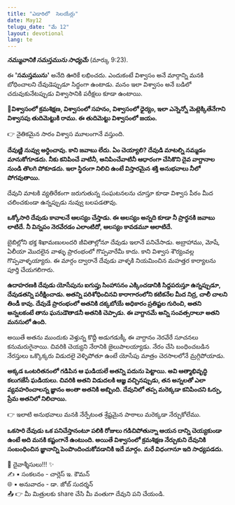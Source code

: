 ```yaml
---
title: "ఎడారిలో  సెలయేర్లు"
date: May12
telugu_date: "మే 12"
layout: devotional
lang: te
---
```


***నమ్మువానికి సమస్తమును సాధ్యమే*** (మార్కు 9:23). 

ఈ **'సమస్తమును'** అనేది ఊరికే లభించదు. ఎందుకంటే విశ్వాసం అనే మార్గాన్ని మనకి బోధించాలని దేవుడెప్పుడూ సిద్ధంగా ఉంటాడు. మనం ఇలా విశ్వాసం అనే బడిలో చదువుకునేటప్పుడు విశ్వాసానికి పరీక్షలు కూడా ఉంటాయి. 

**📖విశ్వాసంలో క్రమశిక్షణ, విశ్వాసంలో సహనం, విశ్వాసంలో ధైర్యం, ఇలా ఎన్నెన్నో మెట్లెక్కితేనేగాని విశ్వాసపు తుదిమెట్టుకి రాము. ఈ తుదిమెట్టు విశ్వాసంలో జయం.**

👉 నైతికమైన సారం విశ్వాస మూలంగానే వస్తుంది. 

**దేవుణ్ణి నువ్వు అర్ధించావు. కాని జవాబు లేదు. ఏం చెయ్యాలి? దేవుడి మాటల్ని నమ్మడం మానుకోగూడదు. నీకు కనిపించే వాటినీ, అనిపించేవాటినీ ఆధారంగా చేసికొని దైవ వాగ్దానాల నుండి తొలగి పోకూడదు. ఇలా స్థిరంగా నిలిచి ఉంటే విస్తారమైన శక్తి అనుభవాలు నీలో పోగవుతాయి.**

 దేవుని మాటకి వ్యతిరేకంగా జరుగుతున్న సంఘటనలను చూస్తూ కూడా విశ్వాస పీఠం మీద చలించకుండా ఉన్నప్పుడు నువ్వు బలపడతావు.

**ఒక్కోసారి దేవుడు కావాలనే ఆలస్యం చేస్తాడు. ఈ ఆలస్యం అన్నది కూడా నీ ప్రార్ధనకి జవాబు లాటిదే. నీ విన్నపం నెరవేరడం ఎలాంటిదో, ఆలస్యం కావడమూ ఆలాటిదే.**

బైబిల్లోని భక్త శిఖామణులందరి జీవితాల్లోనూ దేవుడు ఇలానే పనిచేసాడు. అబ్రాహాము, మోషే, ఏలీయా మొదలైన వాళ్ళు ప్రారంభంలో గొప్పవారేమీ కాదు. కాని విశ్వాస శౌర్యంవల్ల గొప్పవాళ్ళయ్యారు. ఈ మార్గం ద్వారానే దేవుడు వాళ్ళకి నియమించిన మహత్తర కార్యాలను పూర్తి చేయగలిగారు.

**ఉదాహరణకి దేవుడు యోసేపును ఐగుప్తు సింహాసనం ఎక్కించడానికి సిద్దపరుస్తూ ఉన్నప్పుడూ, దేవుడతన్ని పరీక్షించాడు. అతన్ని పరిశోధించినవి కారాగారంలోని కటికనేల మీద నిద్ర, చాలీ చాలని తిండీ కావు. దేవుడే ప్రారంభంలో అతనికి దక్కబోయే అధికారం ప్రతిష్టల గురించి, అతని అన్నలకంటే తాను ఘనుడౌతాడనీ అతనికి చెప్పాడు. ఈ వాగ్దానమే అన్ని సంవత్సరాలూ అతని మనసులో ఉంది.**

 అయితే అతను ముందుకు వెళ్తున్న కొద్దీ అడుగడుక్కీ ఈ వాగ్దానం నెరవేరే సూచనలు కనుమరుగైనాయి. చివరికి చెయ్యని నేరానికి జైలుపాలయ్యాడు. నేరం చేసి బంధించబడిన నేరస్తులు ఒక్కొక్కరు విడుదలై వెళ్ళిపోతూ ఉంటే యోసేపు మాత్రం చెరసాలలోనే మ్రగ్గిపోయాడు. 

**అక్కడ ఒంటరితనంలో గడిపిన ఆ ఘడియలే అతన్ని పదును పెట్టాయి. అవి ఆత్మాభివృద్ధి కలుగజేసే ఘడియలు. చివరికి అతని విడుదలకి ఆజ్ఞ వచ్చినప్పుడు, తన అన్నలతో ఎలా వ్యవహరించాలన్న జ్ఞానం అంతా అతనికి అబ్బింది. దేవునిలో తప్ప మరెక్కడా కనిపించని ఓర్పు, ప్రేమ అతనిలో నిలిచాయి.**

👉 ఇలాటి అనుభవాలు మనకి నేర్పేటంత శ్రేష్టమైన పాఠాలు మరెక్కడా నేర్చుకోలేము. 

**ఒకసారి దేవుడు ఒక పనిచేస్తానంటూ పలికి రోజులు గడిచిపోతున్నా ఆయన దాన్ని చెయ్యకుండా ఉంటే అది మనకి కష్టంగానే ఉంటుంది. అయితే విశ్వాసంలో క్రమశిక్షణ నేర్చుకుని దేవునికి సంబంధించిన జ్ఞానాన్ని పెంపొందించుకోవడానికి ఇదే మార్గం. మరే విధంగానూ ఇది సాధ్యపడదు.**

<div class="blessing">🙏 <span class="bless-text">దైవాశ్శీసులు!!!</span> ✨</div>

<div class="credit">✍️ <span class="credit-text">▪ సంకలనం - చార్లెస్ ఇ. కౌమన్</span></div>
<div class="credit">🌐 <span class="credit-text">▪ అనువాదం - డా. జోబ్ సుదర్శన్</span></div>


<div class="share">📤 👉 <span class="share-text">మీ మిత్రులకు share చేసి మీ వంతుగా దేవుని పని చేయండి.</span></div>
